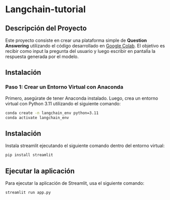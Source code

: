 # Langchain-tutorial

## Descripción del Proyecto

Este proyecto consiste en crear una plataforma simple de **Question Answering** utilizando el código desarrollado en [Google Colab](https://colab.research.google.com/drive/1Zy_BQAuZv8ftga2NN42HM15FB8Ma-V9u?usp=sharing). El objetivo es recibir como input la pregunta del usuario y luego escribir en pantalla la respuesta generada por el modelo.

## Instalación

### Paso 1: Crear un Entorno Virtual con Anaconda

Primero, asegúrate de tener Anaconda instalado. Luego, crea un entorno virtual con Python 3.11 utilizando el siguiente comando:

```bash
conda create -n langchain_env python=3.11
conda activate langchain_env
```

## Instalación
Instala streamlit ejecutando el siguiente comando dentro del entorno virtual:

```bash
pip install streamlit
```

## Ejecutar la aplicación
Para ejecutar la aplicación de Streamlit, usa el siguiente comando:

```bash
streamlit run app.py
```
